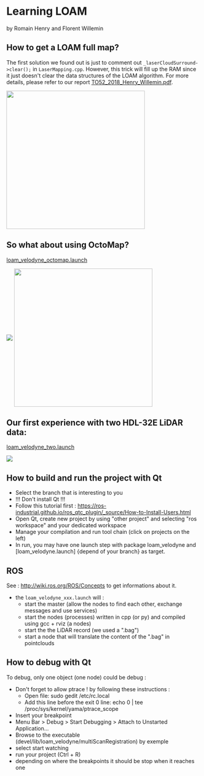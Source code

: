 # Learning LOAM

by Romain Henry and Florent Willemin

## How to get a LOAM full map?
The first solution we found out is just to comment out ```_laserCloudSurround->clear();``` in ```LaserMapping.cpp```. However, this trick will fill up the RAM since it just doesn't clear the data structures of the LOAM algorithm. For more details, please refer to our report [TO52_2018_Henry_Willemin.pdf](TO52_2018_Henry_Willemin.pdf).

<img src="images/loam_fullmap.jpg" align="middle" width="360"/> 

## So what about using OctoMap?

[loam_velodyne_octomap.launch](loam_velodyne/launch/loam_velodyne_octomap.launch)

<img src="images/octomap_building.gif" align="middle"/>
<img src="images/octomap_fullmap.png" align="middle" width="360"/>

## Our first experience with two HDL-32E LiDAR data:

[loam_velodyne_two.launch](loam_velodyne/launch/loam_velodyne_two.launch)

<img src="images/tow_velodynes.gif" align="middle"/>

## How to build and run the project with Qt

- Select the branch that is interesting to you
- !!! Don't install Qt !!!
- Follow this tutorial first : https://ros-industrial.github.io/ros_qtc_plugin/_source/How-to-Install-Users.html
- Open Qt, create new project by using "other project" and selecting "ros workspace" and your dedicated workspace
- Manage your compilation and run tool chain (click on projects on the left)
- In run, you may have one launch step with package loam_velodyne and [loam_velodyne.launch] {depend of your branch} as target.

## ROS

See : http://wiki.ros.org/ROS/Concepts to get informations about it.

- the ```loam_velodyne_xxx.launch``` will :
	- start the master (allow the nodes to find each other, exchange messages and use services)
	- start the nodes (processes) written in cpp (or py) and compiled using gcc + rviz (a nodes)
	- start the the LiDAR record (we used a ".bag")
	- start a node that will translate the content of the ".bag" in pointclouds

## How to debug with Qt

To debug, only one object (one node) could be debug  : 
- Don't forget to allow ptrace ! by following these instructions :
	- Open file: sudo gedit /etc/rc.local
	- Add this line before the exit 0 line: echo 0 | tee /proc/sys/kernel/yama/ptrace_scope
- Insert your breakpoint
- Menu Bar > Debug > Start Debugging > Attach to Unstarted Application...
- Browse to the executable (devel/lib/loam_velodyne/multiScanRegistration) by exemple
- select start watching
- run your project (Ctrl + R)
- depending on where the breakpoints it should be stop when it reaches one
